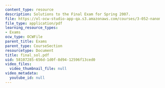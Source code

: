 ```yaml
---
content_type: resource
description: Solutions to the Final Exam for Spring 2007.
file: https://ol-ocw-studio-app-qa.s3.amazonaws.com/courses/3-052-nanomechanics-of-materials-and-biomaterials-spring-2007/58107285656d1d0f8d9412596f13ced0_final_sol.pdf
file_type: application/pdf
learning_resource_types:
- Exams
ocw_type: OCWFile
parent_title: Exams
parent_type: CourseSection
resourcetype: Document
title: final_sol.pdf
uid: 58107285-656d-1d0f-8d94-12596f13ced0
video_files:
  video_thumbnail_file: null
video_metadata:
  youtube_id: null
---
```

